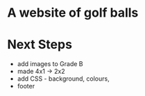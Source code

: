 # A website of golf balls

# Next Steps

- add images to Grade B
- made 4x1 -> 2x2
 - add CSS - background, colours, 
 - footer
 

